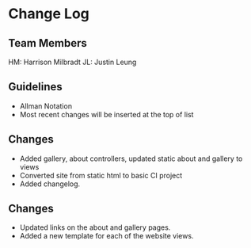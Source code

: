 # Change Log

## Team Members
HM: Harrison Milbradt
JL: Justin Leung

## Guidelines
- Allman Notation
- Most recent changes will be inserted at the top of list

## Changes
- Added gallery, about controllers, updated static about and gallery to views
- Converted site from static html to basic CI project
- Added changelog.

## Changes
- Updated links on the about and gallery pages.
- Added a new template for each of the website views.
